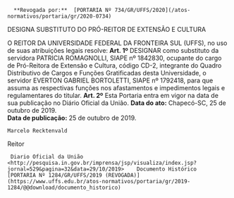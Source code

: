       **Revogada por:**  [PORTARIA Nº 734/GR/UFFS/2020](/atos-normativos/portaria/gr/2020-0734) 

   DESIGNA SUBSTITUTO DO PRÓ-REITOR DE EXTENSÃO E CULTURA  

 O REITOR DA UNIVERSIDADE FEDERAL DA FRONTEIRA SUL (UFFS), no uso de suas atribuições legais resolve:   **Art. 1º**  DESIGNAR como substituto da servidora PATRICIA ROMAGNOLLI, SIAPE nº 1842830, ocupante do cargo de Pró-Reitora de Extensão e Cultura, código CD-2, integrante do Quadro Distributivo de Cargos e Funções Gratificadas desta Universidade, o servidor EVERTON GABRIEL BORTOLETTI, SIAPE nº 1792418, para que assuma as respectivas funções nos afastamentos e impedimentos legais e regulamentares do titular.   **Art. 2º**  Esta Portaria entra em vigor na data de sua publicação no Diário Oficial da União.        **Data do ato:** Chapecó-SC, 25 de outubro de 2019.   
 **Data de publicação:**  25 de outubro de 2019. 

    Marcelo Recktenvald   
 Reitor 

     Diario Oficial da União <http://pesquisa.in.gov.br/imprensa/jsp/visualiza/index.jsp?jornal=529&pagina=32&data=29/10/2019>    Documento Histórico  [PORTARIA Nº 1284/GR/UFFS/2019 (REVOGADA)](https://www.uffs.edu.br/atos-normativos/portaria/gr/2019-1284/@@download/documento_historico)     
      